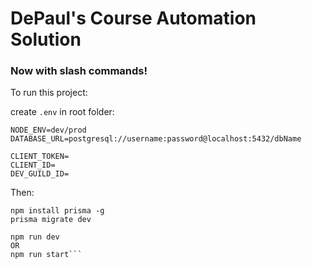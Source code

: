 # DePaul's Course Automation Solution

### Now with slash commands!

To run this project:

create `.env` in root folder:
```
NODE_ENV=dev/prod
DATABASE_URL=postgresql://username:password@localhost:5432/dbName

CLIENT_TOKEN=
CLIENT_ID=
DEV_GUILD_ID=
```

Then:
```npm i
npm install prisma -g
prisma migrate dev

npm run dev
OR
npm run start```
